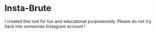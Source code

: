 # Insta-Brute
I created this tool for fun and educational purposesonly. Please do not try hack into someones Instagram account !
